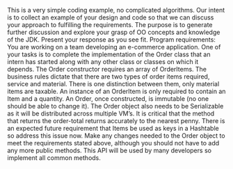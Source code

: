 This is a very simple coding example, no complicated algorithms. Our intent is to collect an example
of your design and code so that we can discuss your approach to fulfilling the requirements. The
purpose is to generate further discussion and explore your grasp of OO concepts and knowledge of the
JDK. Present your response as you see fit.
Program requirements:
You are working on a team developing an e-commerce application. One of your tasks is to complete
the implementation of the Order class that an intern has started along with any other class or classes on
which it depends.
The Order constructor requires an array of OrderItems. The business rules dictate that there are two
types of order items required, service and material. There is one distinction between them, only
material items are taxable. An instance of an OrderItem is only required to contain an Item and a
quantity.
An Order, once constructed, is immutable (no one should be able to change it).
The Order object also needs to be Serializable as it will be distributed across multiple VM’s.
It is critical that the method that returns the order-total returns accurately to the nearest penny.
There is an expected future requirement that Items be used as keys in a Hashtable so address this issue
now.
Make any changes needed to the Order object to meet the requirements stated above, although you
should not have to add any more public methods. This API will be used by many developers so
implement all common methods.

